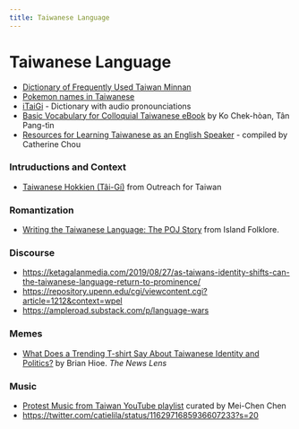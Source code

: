 ```yaml
---
title: Taiwanese Language
---
```


# Taiwanese Language

- [Dictionary of Frequently Used Taiwan Minnan](https://twblg.dict.edu.tw/holodict_new/)
- [Pokemon names in Taiwanese](https://itaigi.tw/tsu-te/pho-khi-bong)
- [iTaiGi](https://itaigi.tw/) - Dictionary with audio pronounciations
- [Basic Vocabulary for Colloquial Taiwanese eBook](http://ip194097.ntcu.edu.tw/memory/tgb/thak.asp?id=862&page=1) by Ko Chek-hòan, Tân Pang-tìn
- [Resources for Learning Taiwanese as an English Speaker](https://docs.google.com/document/d/1F5-h_y6pvN6jls3WKl5VcZ6gqeAJBOaOpQssOC9SipU/edit) - compiled by Catherine Chou

### Intruductions and Context

- [Taiwanese Hokkien (Tâi-Gí)](https://oftaiwan.org/taiwan-101/taiwanese-hokkien-taigi/) from Outreach for Taiwan

### Romantization

- [Writing the Taiwanese Language: The POJ Story](https://islandfolklore.com/writing-the-taiwanese-language/) from Island Folklore.

### Discourse

- https://ketagalanmedia.com/2019/08/27/as-taiwans-identity-shifts-can-the-taiwanese-language-return-to-prominence/
- https://repository.upenn.edu/cgi/viewcontent.cgi?article=1212&context=wpel
- https://ampleroad.substack.com/p/language-wars

### Memes

- [What Does a Trending T-shirt Say About Taiwanese Identity and Politics?](https://international.thenewslens.com/article/146819) by Brian Hioe. _The News Lens_

### Music

- [Protest Music from Taiwan YouTube playlist](https://www.youtube.com/playlist?list=PLaqVmuVVfAJYnRnphLkWa_miHgB1YfFvM) curated by Mei-Chen Chen
- https://twitter.com/catielila/status/1162971685936607233?s=20
